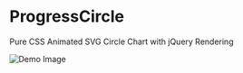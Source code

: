# ProgressCircle
Pure CSS Animated SVG Circle Chart with jQuery Rendering

![Demo Image](https://rawgit.com/killia15/ProgressCircle/master/demo.png)
